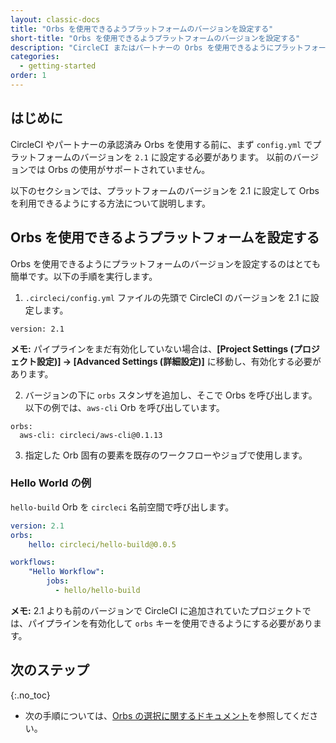```yaml
---
layout: classic-docs
title: "Orbs を使用できるようプラットフォームのバージョンを設定する"
short-title: "Orbs を使用できるようプラットフォームのバージョンを設定する"
description: "CircleCI またはパートナーの Orbs を使用できるようにプラットフォームのバージョンを設定する方法"
categories:
  - getting-started
order: 1
---
```


## はじめに

CircleCI やパートナーの承認済み Orbs を使用する前に、まず `config.yml` でプラットフォームのバージョンを `2.1` に設定する必要があります。 以前のバージョンでは Orbs の使用がサポートされていません。

以下のセクションでは、プラットフォームのバージョンを 2.1 に設定して Orbs を利用できるようにする方法について説明します。

## Orbs を使用できるようプラットフォームを設定する

Orbs を使用できるようにプラットフォームのバージョンを設定するのはとても簡単です。以下の手順を実行します。

1) `.circleci/config.yml` ファイルの先頭で CircleCI のバージョンを 2.1 に設定します。

`version: 2.1`

**メモ:** パイプラインをまだ有効化していない場合は、**[Project Settings (プロジェクト設定)] -> [Advanced Settings (詳細設定)]** に移動し、有効化する必要があります。

2) バージョンの下に `orbs` スタンザを追加し、そこで Orbs を呼び出します。 以下の例では、`aws-cli` Orb を呼び出しています。

```
orbs:
  aws-cli: circleci/aws-cli@0.1.13
```

3) 指定した Orb 固有の要素を既存のワークフローやジョブで使用します。

### Hello World の例

`hello-build` Orb を `circleci` 名前空間で呼び出します。

```yaml
version: 2.1
orbs:
    hello: circleci/hello-build@0.0.5

workflows:
    "Hello Workflow":
        jobs:
          - hello/hello-build
```

**メモ:** 2.1 よりも前のバージョンで CircleCI に追加されていたプロジェクトでは、パイプラインを有効化して `orbs` キーを使用できるようにする必要があります。

## 次のステップ
{:.no_toc}

- 次の手順については、[Orbs の選択に関するドキュメント]({{site.baseurl}}/ja/2.0/orbs-user-select-orb/)を参照してください。
